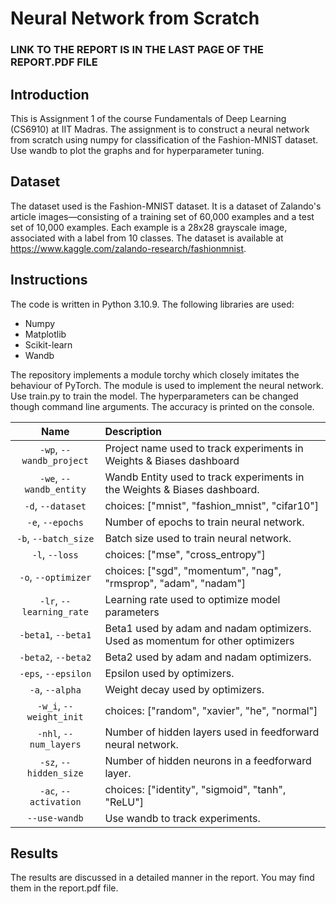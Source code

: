 # Neural Network from Scratch

### LINK TO THE REPORT IS IN THE LAST PAGE OF THE REPORT.PDF FILE

## Introduction

This is Assignment 1 of the course Fundamentals of Deep Learning (CS6910) at IIT Madras. The assignment is to construct a neural network from scratch using numpy for classification of the Fashion-MNIST dataset. Use wandb to plot the graphs and for hyperparameter tuning.

## Dataset

The dataset used is the Fashion-MNIST dataset. It is a dataset of Zalando's article images—consisting of a training set of 60,000 examples and a test set of 10,000 examples. Each example is a 28x28 grayscale image, associated with a label from 10 classes. The dataset is available at https://www.kaggle.com/zalando-research/fashionmnist.

## Instructions

The code is written in Python 3.10.9. The following libraries are used:
- Numpy
- Matplotlib
- Scikit-learn
- Wandb

The repository implements a module torchy which closely imitates the behaviour of PyTorch. The module is used to implement the neural network. Use train.py to train the model. The hyperparameters can be changed though command line arguments. The accuracy is printed on the console.

|           Name           | Description                                                                   |
| :----------------------: | :-----------------------------------------------------------------------------|
| `-wp`, `--wandb_project` | Project name used to track experiments in Weights & Biases dashboard          |
|  `-we`, `--wandb_entity` | Wandb Entity used to track experiments in the Weights & Biases dashboard.     |
|     `-d`, `--dataset`    | choices:  ["mnist", "fashion_mnist", "cifar10"]                               |
|     `-e`, `--epochs`     | Number of epochs to train neural network.                                     |
|   `-b`, `--batch_size`   | Batch size used to train neural network.                                      |
|      `-l`, `--loss`      | choices:  ["mse", "cross_entropy"]                                            |
|    `-o`, `--optimizer`   | choices:  ["sgd", "momentum", "nag", "rmsprop", "adam", "nadam"]              |
| `-lr`, `--learning_rate` | Learning rate used to optimize model parameters                               |
|    `-beta1`, `--beta1`   | Beta1 used by adam and nadam optimizers. Used as momentum for other optimizers|
|    `-beta2`, `--beta2`   | Beta2 used by adam and nadam optimizers.                                      |
|    `-eps`, `--epsilon`   | Epsilon used by optimizers.                                                   |
| `-a`, `--alpha`          | Weight decay used by optimizers.                                              |
|  `-w_i`, `--weight_init` | choices:  ["random", "xavier", "he", "normal"]                                |
|  `-nhl`, `--num_layers`  | Number of hidden layers used in feedforward neural network.                   |
|  `-sz`, `--hidden_size`  | Number of hidden neurons in a feedforward layer.                              |
|   `-ac`, `--activation`  | choices:  ["identity", "sigmoid", "tanh", "ReLU"]                             |
| `--use-wandb`            | Use wandb to track experiments.                                               |

## Results

The results are discussed in a detailed manner in the report. You may find them in the report.pdf file.
